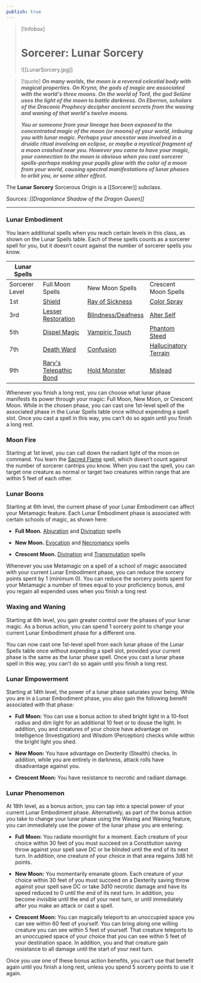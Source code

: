 ```yaml
---
publish: true
---
```

> [!infobox]
> # Sorcerer: Lunar Sorcery
> ![[LunarSorcery.jpg]]

> [!quote]
> **_On many worlds, the moon is a revered celestial body with magical properties. On Krynn, the gods of magic are associated with the world's three moons. On the world of Toril, the god Selûne uses the light of the moon to battle darkness. On Eberron, scholars of the Draconic Prophecy decipher ancient secrets from the waxing and waning of that world's twelve moons._**
>
> **_You or someone from your lineage has been exposed to the concentrated magic of the moon (or moons) of your world, imbuing you with lunar magic. Perhaps your ancestor was involved in a druidic ritual involving an eclipse, or maybe a mystical fragment of a moon crashed near you. However you came to have your magic, your connection to the moon is obvious when you cast sorcerer spells-perhaps making your pupils glow with the color of a moon from your world, causing spectral manifestations of lunar phases to orbit you, or some other effect._**

The **Lunar Sorcery** Sorcerous Origin is a [[Sorcerer]] subclass.

*Sources: [[Dragonlance Shadow of the Dragon Queen]]*
***
### Lunar Embodiment

You learn additional spells when you reach certain levels in this class, as shown on the Lunar Spells table. Each of these spells counts as a sorcerer spell for you, but it doesn’t count against the number of sorcerer spells you know.

|Lunar Spells|   |   |   |
|---|---|---|---|
|Sorcerer Level|Full Moon Spells|New Moon Spells|Crescent Moon Spells|
|1st|[Shield](http://dnd5e.wikidot.com/spell:shield)|[Ray of Sickness](http://dnd5e.wikidot.com/spell:ray-of-sickness)|[Color Spray](http://dnd5e.wikidot.com/spell:color-spray)|
|3rd|[Lesser Restoration](http://dnd5e.wikidot.com/spell:lesser-restoration)|[Blindness/Deafness](http://dnd5e.wikidot.com/spell:blindness-deafness)|[Alter Self](http://dnd5e.wikidot.com/spell:alter-self)|
|5th|[Dispel Magic](http://dnd5e.wikidot.com/spell:dispel-magic)|[Vampiric Touch](http://dnd5e.wikidot.com/spell:vampiric-touch)|[Phantom Steed](http://dnd5e.wikidot.com/spell:phantom-steed)|
|7th|[Death Ward](http://dnd5e.wikidot.com/spell:death-ward)|[Confusion](http://dnd5e.wikidot.com/spell:confusion)|[Hallucinatory Terrain](http://dnd5e.wikidot.com/spell:hallucinatory-terrain)|
|9th|[Rary's Telepathic Bond](http://dnd5e.wikidot.com/spell:rarys-telepathic-bond)|[Hold Monster](http://dnd5e.wikidot.com/spell:hold-monster)|[Mislead](http://dnd5e.wikidot.com/spell:mislead)|

Whenever you finish a long rest, you can choose what lunar phase manifests its power through your magic: Full Moon, New Moon, or Crescent Moon. While in the chosen phase, you can cast one 1st-level spell of the associated phase in the Lunar Spells table once without expending a spell slot. Once you cast a spell in this way, you can’t do so again until you finish a long rest.

### Moon Fire

Starting at 1st level, you can call down the radiant light of the moon on command. You learn the [Sacred Flame](http://dnd5e.wikidot.com/spell:sacred-flame) spell, which doesn’t count against the number of sorcerer cantrips you know. When you cast the spell, you can target one creature as normal or target two creatures within range that are within 5 feet of each other.

### Lunar Boons

Starting at 6th level, the current phase of your Lunar Embodiment can affect your Metamagic feature. Each Lunar Embodiment phase is associated with certain schools of magic, as shown here:

- **Full Moon.** [Abjuration](http://dnd5e.wikidot.com/spells:abjuration) and [Divination](http://dnd5e.wikidot.com/spells:divination) spells

- **New Moon.** [Evocation](http://dnd5e.wikidot.com/spells:evocation) and [Necromancy](http://dnd5e.wikidot.com/spells:necromancy) spells

- **Crescent Moon.** [Divination](http://dnd5e.wikidot.com/spells:divination) and [Transmutation](http://dnd5e.wikidot.com/spells:transmutation) spells

Whenever you use Metamagic on a spell of a school of magic associated with your current Lunar Embodiment phase, you can reduce the sorcery points spent by 1 (minimum 0). You can reduce the sorcery points spent for your Metamagic a number of times equal to your proficiency bonus, and you regain all expended uses when you finish a long rest

### Waxing and Waning

Starting at 6th level, you gain greater control over the phases of your lunar magic. As a bonus action, you can spend 1 sorcery point to change your current Lunar Embodiment phase for a different one.

You can now cast one 1st-level spell from each lunar phase of the Lunar Spells table once without expending a spell slot, provided your current phase is the same as the lunar phase spell. Once you cast a lunar phase spell in this way, you can't do so again until you finish a long rest.

### Lunar Empowerment

Starting at 14th level, the power of a lunar phase saturates your being. While you are in a Lunar Embodiment phase, you also gain the following benefit associated with that phase:

- **Full Moon:** You can use a bonus action to shed bright light in a 10-foot radius and dim light for an additional 10 feet or to douse the light. In addition, you and creatures of your choice have advantage on Intelligence (Investigation) and Wisdom (Perception) checks while within the bright light you shed.

- **New Moon:** You have advantage on Dexterity (Stealth) checks. In addition, while you are entirely in darkness, attack rolls have disadvantage against you.

- **Crescent Moon:** You have resistance to necrotic and radiant damage.

### Lunar Phenomenon

At 18th level, as a bonus action, you can tap into a special power of your current Lunar Embodiment phase. Alternatively, as part of the bonus action you take to change your lunar phase using the Waxing and Waning feature, you can immediately use the power of the lunar phase you are entering:

- **Full Moon:** You radiate moonlight for a moment. Each creature of your choice within 30 feet of you must succeed on a Constitution saving throw against your spell save DC or be blinded until the end of its next turn. In addition, one creature of your choice in that area regains 3d8 hit points.

- **New Moon:** You momentarily emanate gloom. Each creature of your choice within 30 feet of you must succeed on a Dexterity saving throw against your spell save DC or take 3d10 necrotic damage and have its speed reduced to 0 until the end of its next turn. In addition, you become invisible until the end of your next turn, or until immediately after you make an attack or cast a spell.

- **Crescent Moon:** You can magically teleport to an unoccupied space you can see within 60 feet of yourself. You can bring along one willing creature you can see within 5 feet of yourself. That creature teleports to an unoccupied space of your choice that you can see within 5 feet of your destination space. In addition, you and that creature gain resistance to all damage until the start of your next turn.

Once you use one of these bonus action benefits, you can’t use that benefit again until you finish a long rest, unless you spend 5 sorcery points to use it again.